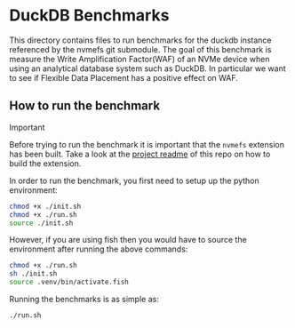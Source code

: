# DuckDB Benchmarks

This directory contains files to run benchmarks for the duckdb instance referenced by the nvmefs git submodule. The goal of this benchmark is measure the Write Amplification Factor(WAF) of an NVMe device when using an analytical database system such as DuckDB. In particular we want to see if Flexible Data Placement has a positive effect on WAF. 

## How to run the benchmark

> [!IMPORTANT]
> Before trying to run the benchmark it is important that the `nvmefs` extension has been built. Take a look at the [project readme](../../README.md) of this repo on how to build the extension.

In order to run the benchmark, you first need to setup up the python environment:

```sh
chmod +x ./init.sh
chmod +x ./run.sh
source ./init.sh
```

However, if you are using fish then you would have to source the environment after running the above commands:

```sh
chmod +x ./run.sh
sh ./init.sh
source .venv/bin/activate.fish
```

Running the benchmarks is as simple as:
```sh
./run.sh
```
